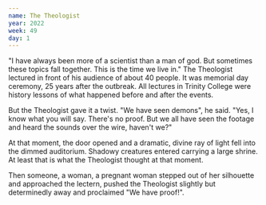 ```yaml
---
name: The Theologist
year: 2022
week: 49
day: 1
---
```


"I have always been more of a scientist than a man of god. But sometimes these
topics fall together. This is the time we live in." The Theologist lectured in
front of his audience of about 40 people. It was memorial day ceremony, 25 years
after the outbreak. All lectures in Trinity College were history lessons of what
happened before and after the events.

But the Theologist gave it a twist. "We have seen demons", he said. "Yes, I know
what you will say. There's no proof. But we all have seen the footage and heard
the sounds over the wire, haven't we?"

At that moment, the door opened and a dramatic, divine ray of light fell into
the dimmed auditorium. Shadowy creatures entered carrying a large shrine. At
least that is what the Theologist thought at that moment.

Then someone, a woman, a pregnant woman stepped out of her silhouette and
approached the lectern, pushed the Theologist slightly but determinedly away and
proclaimed "We have proof!".
